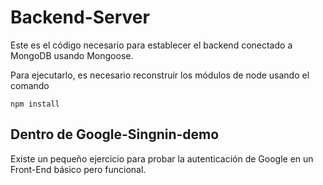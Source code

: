 # Backend-Server
Este es el código necesario para establecer el backend conectado a MongoDB usando Mongoose.

Para ejecutarlo, es necesario reconstruir los módulos de node usando el comando

```
npm install
```

## Dentro de Google-Singnin-demo
Existe un pequeño ejercicio para probar la autenticación de Google en un Front-End básico pero funcional.